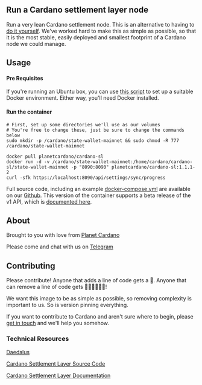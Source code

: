 ## Run a Cardano settlement layer node
Run a very lean Cardano settlement node. This is an alternative to having to [do it yourself](https://github.com/input-output-hk/cardano-sl/blob/master/docs/how-to/build-cardano-sl-and-daedalus-from-source-code.md). We've worked hard to make this as simple as possible, so that it is the most stable, easily deployed and smallest footprint of a Cardano node we could manage.

## Usage
#### Pre Requisites
If you're running an Ubuntu box, you can use [this script]() to set up a suitable Docker environment. Either way, you'll need Docker installed.

#### Run the container
```
# First, set up some directories we'll use as our volumes
# You're free to change these, just be sure to change the commands below
sudo mkdir -p /cardano/state-wallet-mainnet && sudo chmod -R 777 /cardano/state-wallet-mainnet

docker pull planetcardano/cardano-sl
docker run -d -v /cardano/state-wallet-mainnet:/home/cardano/cardano-sl/state-wallet-mainnet -p "8090:8090" planetcardano/cardano-sl:1.1.1-2
curl -sfk https://localhost:8090/api/settings/sync/progress
```

Full source code, including an example [docker-compose.yml](https://github.com/PlanetCardano/cardano-sl/blob/master/docker-compose.yml) are available on our [Github](https://github.com/planetcardano). This version of the container supports a beta release of the v1 API, which is [documented here](https://cardanodocs.com/technical/wallet/api/v1).

## About
Brought to you with love from [Planet Cardano](planetcardano.io)

Please come and chat with us on [Telegram](t.me/planetcardano)

## Contributing
Please contribute! Anyone that adds a line of code gets a 🍺. Anyone that can remove a line of code gets 🍺🍺🍺🍺🍺🍺!

We want this image to be as simple as possible, so removing complexity is important to us. So is version pinning everything.

If you want to contribute to Cardano and aren't sure where to begin, please [get in touch](t.me/planetcardano) and we'll help you somehow.


### Technical Resources
[Daedalus](https://daedaluswallet.io/)

[Cardano Settlement Layer Source Code](https://github.com/input-output-hk/cardano-sl)

[Cardano Settlement Layer Documentation](https://cardanodocs.com/technical)

